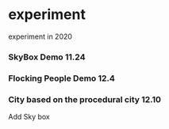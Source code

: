 # experiment
experiment in 2020
### SkyBox Demo 11.24
### Flocking People Demo 12.4
### City based on the procedural city 12.10
Add Sky box